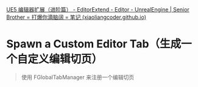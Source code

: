 [UE5 编辑器扩展（进阶篇） - EditorExtend - Editor - UnrealEngine | Senior Brother = 打爆你滴脑阔 = 笔记 (xiaoliangcoder.github.io)](https://xiaoliangcoder.github.io/Source/UnrealEngine/EditorExtend/EditorExtendIntermediate/)



# Spawn a Custom Editor Tab（生成一个自定义编辑切页）

> 使用 FGlobalTabManager 来注册一个编辑切页
>
> 